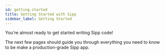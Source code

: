 ```yaml
---
id: getting-started
title: Getting Started with Sipp
sidebar_label: Getting Started
---
```


You're almost ready to get started writing Sipp code!

The next few pages should guide you through everything you need to know to be make a production-grade Sipp app.